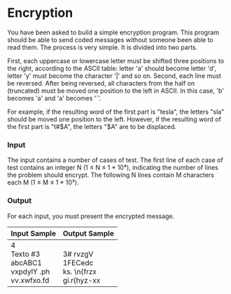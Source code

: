 # Encryption

You have been asked to build a simple encryption program. This program should be able to send coded messages without someone been able to read them. The process is very simple. It is divided into two parts.

First, each uppercase or lowercase letter must be shifted three positions to the right, according to the ASCII table: letter 'a' should become letter 'd', letter 'y' must become the character '|' and so on. Second, each line must be reversed. After being reversed, all characters from the half on (truncated) must be moved one position to the left in ASCII. In this case, 'b' becomes 'a' and 'a' becomes '`'.

For example, if the resulting word of the first part is "tesla", the letters "sla" should be moved one position to the left. However, if the resulting word of the first part is "t#$A", the letters "$A" are to be displaced.

### Input
The input contains a number of cases of test. The first line of each case of test contains an integer N (1 ≤ N ≤ 1 * 10⁴), indicating the number of lines the problem should encrypt. The following N lines contain M characters each M (1 ≤ M ≤ 1 * 10³).
### Output
For each input, you must present the encrypted message.



| Input Sample | Output Sample  |
| ------ | ------ |
| 4 <br> Texto #3 <br> abcABC1 <br> vxpdylY .ph <br> vv.xwfxo.fd | <br> 3# rvzgV <br> 1FECedc  <br> ks. \n{frzx <br> gi.r{hyz-xx |

